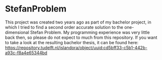 # StefanProblem

This project was created two years ago as part of my bachelor project, in which I tried to find a second order accurate solution to the one-dimensional Stefan Problem. My programming experience was very little back then,
so please do not expect to much from this repository. If you want to take a look at the resulting bachelor thesis, it can be found here: https://repository.tudelft.nl/islandora/object/uuid:cd5bff33-c5b1-442b-a93c-f8a4e65344bd

